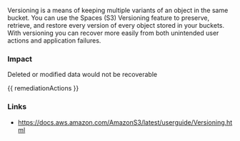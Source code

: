 
Versioning is a means of keeping multiple variants of an object in the same bucket. You can use the Spaces (S3) Versioning feature to preserve, retrieve, and restore every version of every object stored in your buckets. With versioning you can recover more easily from both unintended user actions and application failures.

### Impact
Deleted or modified data would not be recoverable

<!-- DO NOT CHANGE -->
{{ remediationActions }}

### Links
- https://docs.aws.amazon.com/AmazonS3/latest/userguide/Versioning.html


